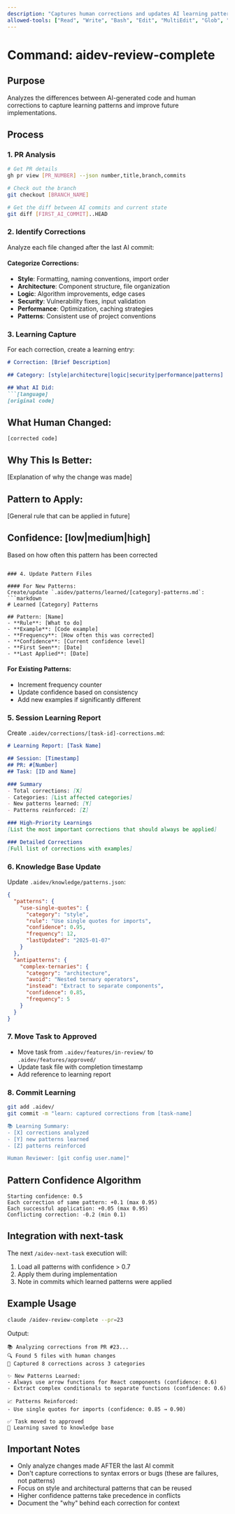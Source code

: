 ```yaml
---
description: "Captures human corrections and updates AI learning patterns"
allowed-tools: ["Read", "Write", "Bash", "Edit", "MultiEdit", "Glob", "Task"]
---
```


# Command: aidev-review-complete

## Purpose
Analyzes the differences between AI-generated code and human corrections to capture learning patterns and improve future implementations.

## Process

### 1. PR Analysis
```bash
# Get PR details
gh pr view [PR_NUMBER] --json number,title,branch,commits

# Check out the branch
git checkout [BRANCH_NAME]

# Get the diff between AI commits and current state
git diff [FIRST_AI_COMMIT]..HEAD
```

### 2. Identify Corrections
Analyze each file changed after the last AI commit:

#### Categorize Corrections:
- **Style**: Formatting, naming conventions, import order
- **Architecture**: Component structure, file organization
- **Logic**: Algorithm improvements, edge cases
- **Security**: Vulnerability fixes, input validation
- **Performance**: Optimization, caching strategies
- **Patterns**: Consistent use of project conventions

### 3. Learning Capture
For each correction, create a learning entry:

```markdown
# Correction: [Brief Description]

## Category: [style|architecture|logic|security|performance|patterns]

## What AI Did:
```[language]
[original code]
```

## What Human Changed:
```[language]
[corrected code]
```

## Why This Is Better:
[Explanation of why the change was made]

## Pattern to Apply:
[General rule that can be applied in future]

## Confidence: [low|medium|high]
Based on how often this pattern has been corrected
```

### 4. Update Pattern Files

#### For New Patterns:
Create/update `.aidev/patterns/learned/[category]-patterns.md`:
```markdown
# Learned [Category] Patterns

## Pattern: [Name]
- **Rule**: [What to do]
- **Example**: [Code example]
- **Frequency**: [How often this was corrected]
- **Confidence**: [Current confidence level]
- **First Seen**: [Date]
- **Last Applied**: [Date]
```

#### For Existing Patterns:
- Increment frequency counter
- Update confidence based on consistency
- Add new examples if significantly different

### 5. Session Learning Report
Create `.aidev/corrections/[task-id]-corrections.md`:
```markdown
# Learning Report: [Task Name]

## Session: [Timestamp]
## PR: #[Number]
## Task: [ID and Name]

### Summary
- Total corrections: [X]
- Categories: [List affected categories]
- New patterns learned: [Y]
- Patterns reinforced: [Z]

### High-Priority Learnings
[List the most important corrections that should always be applied]

### Detailed Corrections
[Full list of corrections with examples]
```

### 6. Knowledge Base Update
Update `.aidev/knowledge/patterns.json`:
```json
{
  "patterns": {
    "use-single-quotes": {
      "category": "style",
      "rule": "Use single quotes for imports",
      "confidence": 0.95,
      "frequency": 12,
      "lastUpdated": "2025-01-07"
    }
  },
  "antipatterns": {
    "complex-ternaries": {
      "category": "architecture",
      "avoid": "Nested ternary operators",
      "instead": "Extract to separate components",
      "confidence": 0.85,
      "frequency": 5
    }
  }
}
```

### 7. Move Task to Approved
- Move task from `.aidev/features/in-review/` to `.aidev/features/approved/`
- Update task file with completion timestamp
- Add reference to learning report

### 8. Commit Learning
```bash
git add .aidev/
git commit -m "learn: captured corrections from [task-name]

📚 Learning Summary:
- [X] corrections analyzed
- [Y] new patterns learned
- [Z] patterns reinforced

Human Reviewer: [git config user.name]"
```

## Pattern Confidence Algorithm
```
Starting confidence: 0.5
Each correction of same pattern: +0.1 (max 0.95)
Each successful application: +0.05 (max 0.95)
Conflicting correction: -0.2 (min 0.1)
```

## Integration with next-task
The next `/aidev-next-task` execution will:
1. Load all patterns with confidence > 0.7
2. Apply them during implementation
3. Note in commits which learned patterns were applied

## Example Usage
```bash
claude /aidev-review-complete --pr=23
```

Output:
```
📚 Analyzing corrections from PR #23...
🔍 Found 5 files with human changes
📝 Captured 8 corrections across 3 categories

✨ New Patterns Learned:
- Always use arrow functions for React components (confidence: 0.6)
- Extract complex conditionals to separate functions (confidence: 0.6)

📈 Patterns Reinforced:
- Use single quotes for imports (confidence: 0.85 → 0.90)

✅ Task moved to approved
💾 Learning saved to knowledge base
```

## Important Notes
- Only analyze changes made AFTER the last AI commit
- Don't capture corrections to syntax errors or bugs (these are failures, not patterns)
- Focus on style and architectural patterns that can be reused
- Higher confidence patterns take precedence in conflicts
- Document the "why" behind each correction for context